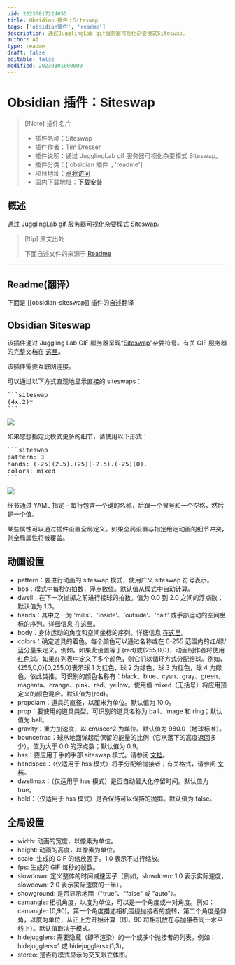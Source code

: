 ```yaml
---
uid: 20230817224055
title: Obsidian 插件：Siteswap
tags: ['obsidian插件', 'readme']
description: 通过JugglingLab gif服务器可视化杂耍模式Siteswap。
author: AI
type: readme
draft: false
editable: false
modified: 20230101000000
---
```


# Obsidian 插件：Siteswap

> [!Note] 插件名片
> - 插件名称：Siteswap
> - 插件作者：Tim Dresser
> - 插件说明：通过 JugglingLab gif 服务器可视化杂耍模式 Siteswap。
> - 插件分类：['obsidian 插件 ', 'readme']
> - 项目地址：[点我访问](https://github.com/tdresser/obsidian-siteswap)
> - 国内下载地址：[下载安装](https://pkmer.cn/products/plugin/pluginMarket/?obsidian-siteswap)

## 概述

通过 JugglingLab gif 服务器可视化杂耍模式 Siteswap。

> [!tip] 原文出处
>
>下面自述文件的来源于 [Readme](https://ghproxy.net/https://raw.githubusercontent.com/tdresser/obsidian-siteswap/main/README.md)

---

## Readme(翻译）

下面是 [[obsidian-siteswap]] 插件的自述翻译

## Obsidian Siteswap

该插件通过 Juggling Lab GIF 服务器呈现“[Siteswap](https://en.wikipedia.org/wiki/Siteswap)”杂耍符号。有关 GIF 服务器的完整文档在 [这里](https://jugglinglab.org/html/animinfo.html)。

该插件需要互联网连接。

可以通过以下方式直观地显示直接的 siteswaps：

<pre>
```siteswap
(4x,2)*
```
</pre>

![](<https://jugglinglab.org/anim?redirect=true;height=200;width=200;pattern=(4%2C2x)*>)

如果您想指定比模式更多的细节，请使用以下形式：

<pre>
```siteswap
pattern: 3
hands: (-25)(2.5).(25)(-2.5).(-25)(0).
colors: mixed
```
</pre>

![](<https://jugglinglab.org/anim?redirect=true;pattern=3;height=200;width=200;hands=(-25)(2.5).(25)(-2.5).(-25)(0).;colors=mixed>)

细节通过 YAML 指定 - 每行包含一个键的名称，后跟一个冒号和一个空格，然后是一个值。

某些属性可以通过插件设置全局定义。如果全局设置与指定给定动画的细节冲突，则全局属性将被覆盖。

## 动画设置

- pattern：要进行动画的 siteswap 模式，使用广义 siteswap 符号表示。
- bps：模式中每秒的拍数，浮点数值。默认值从模式中自动计算。
- dwell：在下一次抛掷之前进行接球的拍数。值为 0.0 到 2.0 之间的浮点数；默认值为 1.3。
- hands：其中之一为 'mills'、'inside'、'outside'、'half' 或手部运动的空间坐标的序列。详细信息 [在这里](https://jugglinglab.org/html/sspanel.html)。
- body：身体运动的角度和空间坐标的序列。详细信息 [在这里](https://jugglinglab.org/html/sspanel.html)。
- colors：确定道具的着色。每个颜色可以通过名称或在 0-255 范围内的红/绿/蓝分量来定义。例如，如果此设置等于{red}或{255,0,0}，动画制作者将使用红色球。如果在列表中定义了多个颜色，则它们以循环方式分配给球。例如，{255,0,0}{0,255,0}表示球 1 为红色，球 2 为绿色，球 3 为红色，球 4 为绿色，依此类推。可识别的颜色名称有：black、blue、cyan、gray、green、magenta、orange、pink、red、yellow。使用值 mixed（无括号）将应用预定义的颜色混合。默认值为{red}。
- propdiam：道具的直径，以厘米为单位。默认值为 10.0。
- prop：要使用的道具类型。可识别的道具名称为 ball、image 和 ring；默认值为 ball。
- gravity：重力加速度，以 cm/sec^2 为单位。默认值为 980.0（地球标准）。
- bouncefrac：球从地面弹起后保留的能量的比例（它从落下的高度返回多少）。值为大于 0.0 的浮点数；默认值为 0.9。
- hss：要应用于手的手部 siteswap 模式。请参阅 [文档](https://jugglinglab.org/html/HandSiteswapFeature.pdf)。
- handspec：（仅适用于 hss 模式）将手分配给抛接者；有关格式，请参阅 [文档](https://jugglinglab.org/html/HandSiteswapFeature.pdf)。
- dwellmax：（仅适用于 hss 模式）是否自动最大化停留时间。默认值为 true。
- hold：（仅适用于 hss 模式）是否保持可以保持的抛掷。默认值为 false。

## 全局设置

- width: 动画的宽度，以像素为单位。
- height: 动画的高度，以像素为单位。
- scale: 生成的 GIF 的缩放因子。1.0 表示不进行缩放。
- fps: 生成的 GIF 每秒的帧数。
- slowdown: 定义整体的时间减速因子（例如，slowdown: 1.0 表示实际速度，slowdown: 2.0 表示实际速度的一半）。
- showground: 是否显示地面（"true"、"false" 或 "auto"）。
- camangle: 相机角度，以度为单位，可以是一个角度或一对角度。例如：camangle: (0,90)。第一个角度描述相机围绕抛接者的旋转，第二个角度是仰角，以度为单位，从正上方开始计算（即，90 将相机放在与抛接者同一水平线上）。默认值取决于模式。
- hidejugglers: 需要隐藏（即不渲染）的一个或多个抛接者的列表。例如：hidejugglers=1 或 hidejugglers=(1,3)。
- stereo: 是否将模式显示为交叉眼立体图。



